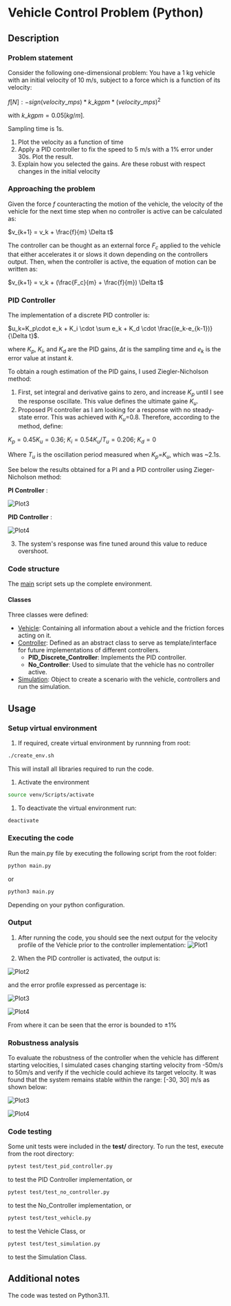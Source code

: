 # Vehicle Control Problem (Python)
## Description
### Problem statement

Consider the following one-dimensional problem:
You have a 1 kg vehicle with an initial velocity of 10 m/s, subject to a force which is a function of its velocity:

$f [N]: -sign(velocity\_{mps}) * k\_{kgpm} * (velocity\_{mps})^2$ 

with $k\_kgpm = 0.05 [kg/m]$.

Sampling time is 1s.

1. Plot the velocity as a function of time
2. Apply a PID controller to fix the speed to 5 m/s with a 1% error under 30s. Plot the result.
3. Explain how you selected the gains. Are these robust with respect changes in the initial velocity
 
### Approaching the problem

Given the force $f$ counteracting the motion of the vehicle, the velocity of the vehicle for the next time step when no controller is active can be calculated as:

$v_{k+1} = v_k + \frac{f}{m} \Delta t$ 

The controller can be thought as an external force $F_c$ applied to the vehicle that either accelerates it or slows it down depending on the controllers output. Then, when the controller is active, the equation of motion can be written as:

$v_{k+1} = v_k + (\frac{F_c}{m} + \frac{f}{m})  \Delta t$ 

### PID Controller
The implementation of a discrete PID controller is:

$u_k=K_p\cdot e_k + K_i \cdot \sum e_k + K_d \cdot \frac{(e_k-e_{k-1})}{\Delta t}$.

where $K_p$, $K_i$, and $K_d$ are the PID gains, $\Delta t$ is the sampling time and $e_k$ is the error value at instant $k$.

To obtain a rough estimation of the PID gains, I used Ziegler-Nicholson method:

1. First, set integral and derivative gains to zero, and increase $K_p$ until I see the response oscillate. This value defines the ultimate gaine $K_u$.
2. Proposed PI controller as I am looking for a response with no steady-state error. This was achieved with $K_u$=0.8. Therefore, according to the method, define:

$K_p=0.45K_u=0.36$; $K_i=0.54K_u/T_u=0.206$; $K_d=0$

Where $T_u$ is the oscillation period measured when $K_p$=$K_u$, which was ~2.1s.

See below the results obtained for a PI and a PID controller using Zieger-Nicholson method:

**PI Controller** :

![Plot3](output/velocity_profile_PI_ZN.png)

**PID Controller** :

![Plot4](output/velocity_profile_PID_ZN.png)

3. The system's response was fine tuned around this value to reduce overshoot.
   
### Code structure

The [main](main.py) script sets up the complete environment.

#### Classes

Three classes were defined:

* [Vehicle](modules\vehicle.py): Containing all information about a vehicle and the friction forces acting on it.
* [Controller](modules\controller.py): Defined as an abstract class to serve as template/interface for future implementations of different controllers.
  * **PID_Discrete_Controller**: Implements the PID controller.
  * **No_Controller**: Used to simulate that the vehicle has no controller active.
* [Simulation](modules\simulation.py): Object to create a scenario with the vehicle, controllers and run the simulation.

## Usage
### Setup virtual environment
1. If required, create virtual environment by runnning from root:
```bash
./create_env.sh
```
This will install all libraries required to run the code.

1. Activate the environment 
```bash
source venv/Scripts/activate
```

1. To deactivate the virtual environment run:
```bash
deactivate
```
### Executing the code
Run the main.py file by executing the following script from the root folder:
```bash
python main.py
```
or 
```bash
python3 main.py
```
Depending on your python configuration.

### Output
1. After running the code, you should see the next output for the velocity profile of the Vehicle prior to the controller implementation:
![Plot1](output/velocity_profile_no_control.png)

1. When the PID controller is activated, the output is: 
   
![Plot2](output/velocity_profile.png)

and the error profile expressed as percentage is:

![Plot3](output/error_profile.png)

![Plot4](output/error_profile_zoom.png)

From where it can be seen that the error is bounded to $\pm 1\%$

### Robustness analysis

To evaluate the robustness of the controller when the vehicle has different starting velocities, I simulated cases changing starting velocity from -50m/s to 50m/s and verify if the vechicle could achieve its target velocity. It was found that the system remains stable within the range: [-30, 30] m/s as shown below:

![Plot3](output/settling_time.png)

![Plot4](output/response_sensitivity.png)


### Code testing
Some unit tests were included in the __test/__ directory. To run the test, execute from the root directory:
```bash
pytest test/test_pid_controller.py
```
to test the PID Controller implementation, or 
```bash
pytest test/test_no_controller.py
```
to test the No_Controller implementation, or
```bash
pytest test/test_vehicle.py
```
to test the Vehicle Class, or 
```bash
pytest test/test_simulation.py
```
to test the Simulation Class.


## Additional notes
The code was tested on Python3.11.
